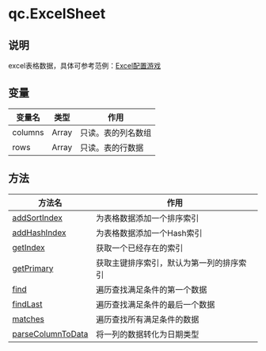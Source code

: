 # qc.ExcelSheet

## 说明
excel表格数据，具体可参考范例：[Excel配置游戏](http://docs.zuoyouxi.com/manual/Excel/index.html)

## 变量
| 变量名        | 类型 | 作用           |
| ------------- |-------------|-------------|
| columns |Array | 只读。表的列名数组 |
| rows | Array | 只读。表的行数据 |

## 方法
| 方法名        | 作用           |
| ------------- |-------------|
| [addSortIndex](ExcelSheet_addSortIndex.md) | 为表格数据添加一个排序索引 |
| [addHashIndex](ExcelSheet_addHashIndex.md) | 为表格数据添加一个Hash索引 |
| [getIndex](ExcelSheet_getIndex.md) | 获取一个已经存在的索引 |
| [getPrimary](ExcelSheet_getPrimary.md) | 获取主键排序索引，默认为第一列的排序索引 |
| [find](ExcelSheet_find.md) | 遍历查找满足条件的第一个数据 |
| [findLast](ExcelSheet_findLast.md) | 遍历查找满足条件的最后一个数据 |
| [matches](ExcelSheet_matches.md) | 遍历查找所有满足条件的数据 |
| [parseColumnToData](ExcelSheet_parseColumnToData.md) | 将一列的数据转化为日期类型 |
